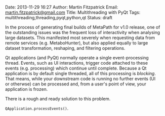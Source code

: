 Date: 2013-11-29 16:27
Author: Martin Fitzpatrick
Email: martin.fitzpatrick@gmail.com
Title: Multithreading with PyQt 
Tags: multithreading,threading,pyqt,python,qt
Status: draft

In the process of generating final builds of MetaPath for v1.0 release, one of the outstanding issues was the frequent loss of interactivity when analysing large datasets. This manifested most severely when requesting data from remote services (e.g. MetaboHunter), but also applied equally to large dataset transformation, reshaping, and filtering operations.

Qt applications (and PyQt) normally operate a single event-processing thread. Events, such as UI interactions, trigger code attached to these events (e.g. processing) which continue until complete. Because a Qt application is by default single threaded, all of this processing is *blocking*. That means, while your downstream code is running no further events (UI or otherwse) can be processed and, from a user's point of view, your application is frozen.

There is a rough and ready solution to this problem.

`QApplication.processEvents()`.



